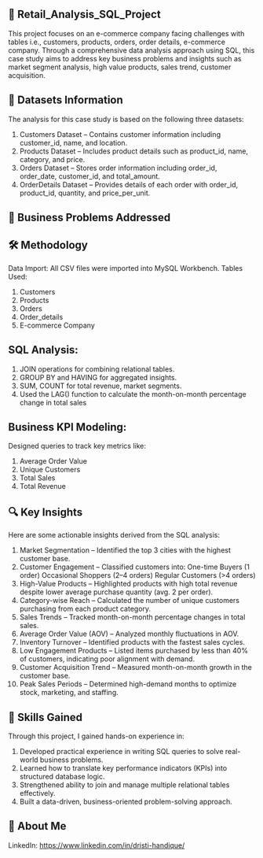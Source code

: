 ## 📌 Retail_Analysis_SQL_Project
This project focuses on an e-commerce company facing challenges with tables i.e., customers, products, orders, order details, e-commerce company. Through a comprehensive data analysis approach using SQL, this case study aims to address key business problems and insights such as market segment analysis, high value products, sales trend, customer acquisition.

## 📂 Datasets Information
The analysis for this case study is based on the following three datasets:
1.	Customers Dataset – Contains customer information including customer_id, name, and location.
2.	Products Dataset – Includes product details such as product_id, name, category, and price.
3.	Orders Dataset – Stores order information including order_id, order_date, customer_id, and total_amount.
4.	OrderDetails Dataset – Provides details of each order with order_id, product_id, quantity, and price_per_unit.

## 🎯 Business Problems Addressed


## 🛠️ Methodology
Data Import: All CSV files were imported into MySQL Workbench.
Tables Used:
1.	Customers
2.	Products
3.	Orders
4.	Order_details
5.	E-commerce Company

   
## SQL Analysis:
1.	JOIN operations for combining relational tables.
2.	GROUP BY and HAVING for aggregated insights.
3.	SUM, COUNT for total revenue, market segments.
4.	Used the LAG() function to calculate the month-on-month percentage change in total sales

## Business KPI Modeling:
Designed queries to track key metrics like:
1.	Average Order Value
2.	Unique Customers
3.	Total Sales
4.	Total Revenue

## 🔍 Key Insights
Here are some actionable insights derived from the SQL analysis:
1.	Market Segmentation – Identified the top 3 cities with the highest customer base.
2.	Customer Engagement – Classified customers into:
One-time Buyers (1 order)
Occasional Shoppers (2–4 orders)
Regular Customers (>4 orders)
3.	High-Value Products – Highlighted products with high total revenue despite lower average purchase quantity (avg. 2 per order).
4.	Category-wise Reach – Calculated the number of unique customers purchasing from each product category.
5.	Sales Trends – Tracked month-on-month percentage changes in total sales.
6.	Average Order Value (AOV) – Analyzed monthly fluctuations in AOV.
7.	Inventory Turnover – Identified products with the fastest sales cycles.
8.	Low Engagement Products – Listed items purchased by less than 40% of customers, indicating poor alignment with demand.
9.	Customer Acquisition Trend – Measured month-on-month growth in the customer base.
10.	Peak Sales Periods – Determined high-demand months to optimize stock, marketing, and staffing.

## 🧠 Skills Gained
Through this project, I gained hands-on experience in:
1.	Developed practical experience in writing SQL queries to solve real-world business problems.
2.	Learned how to translate key performance indicators (KPIs) into structured database logic.
3.	Strengthened ability to join and manage multiple relational tables effectively.
4.	Built a data-driven, business-oriented problem-solving approach.

## 👤 About Me
LinkedIn: https://www.linkedin.com/in/dristi-handique/
